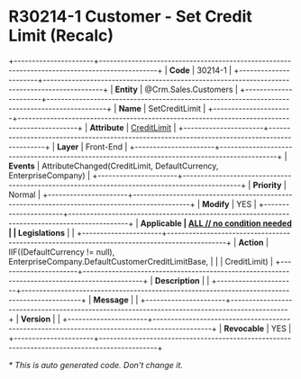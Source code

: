 ﻿---
erp.type: front-end-business-rule
erp.entity: Crm.Sales.Customers
---

# R30214-1 Customer - Set Credit Limit (Recalc)
+----------------------+----------------------------------------------------------------------------------------------+
| **Code**             | 30214-1                                                                                      |
+----------------------+----------------------------------------------------------------------------------------------+
| **Entity**           | @Crm.Sales.Customers                                                                         |
+----------------------+----------------------------------------------------------------------------------------------+
| **Name**             | SetCreditLimit                                                                               |
+----------------------+----------------------------------------------------------------------------------------------+
| **Attribute**        | [CreditLimit](../entities/Crm.Customers.md#creditlimit)                                      |
+----------------------+----------------------------------------------------------------------------------------------+
| **Layer**            | Front-End                                                                                    |
+----------------------+----------------------------------------------------------------------------------------------+
| **Events**           | AttributeChanged(CreditLimit, DefaultCurrency, EnterpriseCompany)                            |
+----------------------+----------------------------------------------------------------------------------------------+
| **Priority**         | Normal                                                                                       |
+----------------------+----------------------------------------------------------------------------------------------+
| **Modify**           | YES                                                                                          |
+----------------------+----------------------------------------------------------------------------------------------+
| **Applicable         | [ALL // no condition needed](xref:applicable-legislations)                                   |
| Legislations**       |                                                                                              |
+----------------------+----------------------------------------------------------------------------------------------+
| **Action**           | IIF((DefaultCurrency != null), EnterpriseCompany.DefaultCustomerCreditLimitBase,             |
|                      | CreditLimit)                                                                                 |
+----------------------+----------------------------------------------------------------------------------------------+
| **Description**      |                                                                                              |
+----------------------+----------------------------------------------------------------------------------------------+
| **Message**          |                                                                                              |
+----------------------+----------------------------------------------------------------------------------------------+
| **Version**          |                                                                                              |
+----------------------+----------------------------------------------------------------------------------------------+
| **Revocable**        | YES                                                                                          |
+----------------------+----------------------------------------------------------------------------------------------+

*\* This is auto generated code. Don't change it.*
